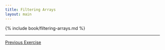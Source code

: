```yaml
---
title: Filtering Arrays
layout: main
---
```


{% include book/filtering-arrays.md %}

---

[Previous Exercise](ex12.html)